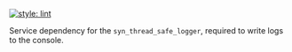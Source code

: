 [![style: lint](https://img.shields.io/badge/style-lint-4BC0F5.svg)](https://pub.dev/packages/lint)

Service dependency for the `syn_thread_safe_logger`, required to write logs to the console.